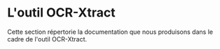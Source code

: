# L'outil OCR-Xtract

Cette section répertorie la documentation que nous produisons dans le cadre de l'outil OCR-Xtract. 